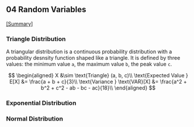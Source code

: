 ## 04 Random Variables

[[Summary]](https://polylearn.calpoly.edu/AY_2019-2020/pluginfile.php/300106/mod_label/intro/Random_Variables_2019_10_03.html)


### Triangle Distribution
A triangular distribution is a continuous probability distribution with a probability desnsity function shaped like a triangle. It is defined by three values: the minimum value `a`, the maximum value `b`, the peak value `c`.

$$
\begin{aligned}
X &\sim \text{Triangle} (a, b, c)\\
\text{Expected Value } E[X] &= \frac{a + b + c}{3}\\
\text{Variance } \text{VAR}[X] &= \frac{a^2 + b^2 + c^2 - ab - bc - ac}{18}\\
\end{aligned}
$$

### Exponential Distribution

### Normal Distribution
